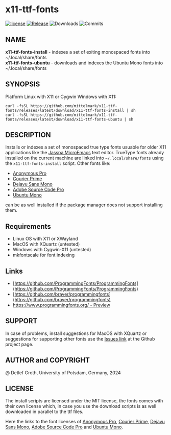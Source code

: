 # x11-ttf-fonts

[![license](https://img.shields.io/badge/license-MIT-lightgray.svg)](https://opensource.org/license/MIT)
[![Release](https://img.shields.io/github/v/release/mittelmark/x11-ttf-fonts.svg?label=current+release)](https://github.com/mittelmark/x11-ttf-fonts/releases)
![Downloads](https://img.shields.io/github/downloads/mittelmark/x11-ttf-fonts/total)
![Commits](https://img.shields.io/github/commits-since/mittelmark/x11-ttf-fonts/latest)

## NAME

__x11-ttf-fonts-install__ - indexes a set of exiting monospaced fonts into ~/.local/share/fonts  
__x11-ttf-fonts-ubuntu__  - downloads and indexes the Ubuntu Mono fonts into ~/.local/share/fonts  


## SYNOPSIS

Platform Linux with X11 or Cygwin Windows with X11:

```
curl -fsSL https://github.com/mittelmark/x11-ttf-fonts/releases/latest/download/x11-ttf-fonts-install | sh
curl -fsSL https://github.com/mittelmark/x11-ttf-fonts/releases/latest/download/x11-ttf-fonts-ubuntu | sh 
```

## DESCRIPTION

Installs or indexes a set of monospaced true type fonts usuable for older X11 applications like the 
[Jasspa MicroEmacs](https://github.com/bjasspa/jasspa) text editor. TrueType fonts already installed on the current
machine are linked into `~/.local/share/fonts` using the `x11-ttf-fonts-install` script. Other fonts like:

- [Anonymous Pro](https://fonts.google.com/specimen/Anonymous+Pro)
- [Courier Prime](https://github.com/quoteunquoteapps/CourierPrime/)
- [Dejavu Sans Mono](https://github.com/go-fonts/dejavu)
- [Adobe Source Code Pro](https://github.com/adobe-fonts/source-code-pro/)
- [Ubuntu Mono](https://fonts.google.com/specimen/Ubuntu+Mono)

can be as well installed if the package manager does not support installing them.

## Requirements

- Linux OS with X11 or XWayland
- MacOS with XQuartz (untested)
- Windows with Cygwin-X11 (untested)
- mkfontscale for font indexing

## Links

- [https://github.com/ProgrammingFonts/ProgrammingFonts](https://github.com/ProgrammingFonts/ProgrammingFonts)
- [https://github.com/braver/programmingfonts](https://github.com/braver/programmingfonts)
- [https://www.programmingfonts.org/ - Preview](https://www.programmingfonts.org/)

## SUPPORT

In case of problems, install suggestions for MacOS with XQuartz or suggestions for supporting other
fonts use the [Issues link](https://github.com/mittelmark/x11-ttf-fonts/issues) at the Github project page.

## AUTHOR and COPYRIGHT

@ Detlef Groth, University of Potsdam, Germany, 2024

## LICENSE

The install scripts are licensed under the MIT license, the fonts comes with their own license which,
in case you use the download scripts is as well downloaded in parallel to the ttf files.

Here the links to the font licenses of 
[Anonymous Pro](https://github.com/braver/programmingfonts/raw/gh-pages/fonts/resources/anonymous-pro/license.txt),
[Courier Prime](https://github.com/quoteunquoteapps/CourierPrime/blob/master/OFL.txt),
[Dejavu Sans Mono](https://github.com/go-fonts/dejavu/raw/main/LICENSE-DejaVu),
[Adobe Source Code Pro](https://github.com/adobe-fonts/source-code-pro/raw/release/LICENSE.md) and
[Ubuntu Mono](https://github.com/braver/programmingfonts/raw/gh-pages/fonts/resources/ubuntu/license.txt).
